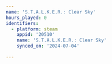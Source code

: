 ```yaml
---
name: 'S.T.A.L.K.E.R.: Clear Sky'
hours_played: 0
identifiers:
  - platform: steam
    appid: '20510'
    name: 'S.T.A.L.K.E.R.: Clear Sky'
    synced_on: '2024-07-04'

---
```

